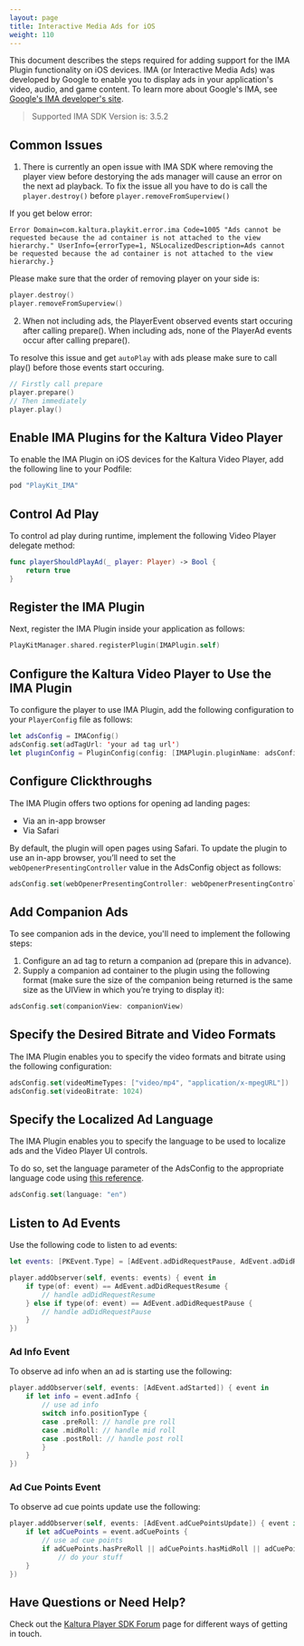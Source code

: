 ```yaml
---
layout: page
title: Interactive Media Ads for iOS
weight: 110
---
```


This document describes the steps required for adding support for the IMA Plugin functionality on iOS devices. IMA (or Interactive Media Ads) was developed by Google to enable you to display ads in your application's video, audio, and game content. To learn more about Google's IMA, see [Google's IMA developer's site](https://developers.google.com/interactive-media-ads/).

> Supported IMA SDK Version is: 3.5.2

## Common Issues

1. There is currently an open issue with IMA SDK where removing the player view before destorying the ads manager will cause an error on the next ad playback. To fix the issue all you have to do is call the `player.destroy()` before `player.removeFromSuperview()`

If you get below error:

```
Error Domain=com.kaltura.playkit.error.ima Code=1005 "Ads cannot be requested because the ad container is not attached to the view hierarchy." UserInfo={errorType=1, NSLocalizedDescription=Ads cannot be requested because the ad container is not attached to the view hierarchy.}
```

Please make sure that the order of removing player on your side is:

```swift
player.destroy()
player.removeFromSuperview()
```

2. When not including ads, the PlayerEvent observed events start occuring after calling prepare().
When including ads, none of the PlayerAd events occur after calling prepare().  

To resolve this issue and get `autoPlay` with ads please make sure to call play() before those events start occuring.

```swift
// Firstly call prepare
player.prepare()
// Then immediately 
player.play()
```

## Enable IMA Plugins for the Kaltura Video Player  

To enable the IMA Plugin on iOS devices for the Kaltura Video Player, add the following line to your Podfile: 

```ruby
pod "PlayKit_IMA"
```

## Control Ad Play

To control ad play during runtime, implement the following Video Player delegate method:

```swift
func playerShouldPlayAd(_ player: Player) -> Bool {
    return true
}
```  

## Register the IMA Plugin  

Next, register the IMA Plugin inside your application as follows:

```swift
PlayKitManager.shared.registerPlugin(IMAPlugin.self)
```

## Configure the Kaltura Video Player to Use the IMA Plugin  

To configure the player to use IMA Plugin, add the following configuration to your `PlayerConfig` file as follows:

```swift
let adsConfig = IMAConfig()
adsConfig.set(adTagUrl: 'your ad tag url')
let pluginConfig = PluginConfig(config: [IMAPlugin.pluginName: adsConfig])
```

## Configure Clickthroughs 

The IMA Plugin offers two options for opening ad landing pages:

* Via an in-app browser
* Via Safari 

By default, the plugin will open pages using Safari. To update the plugin to use an in-app browser, you’ll need to set the `webOpenerPresentingController` value in the AdsConfig object as follows:

```swift
adsConfig.set(webOpenerPresentingController: webOpenerPresentingController)
```

## Add Companion Ads

To see companion ads in the device, you'll need to implement the following steps: 

1. Configure an ad tag to return a companion ad (prepare this in advance).
2. Supply a companion ad container to the plugin using the following format (make sure the size of the companion being returned is the same size as the UIView in which you’re trying to display it):

```swift
adsConfig.set(companionView: companionView)
```

## Specify the Desired Bitrate and Video Formats

The IMA Plugin enables you to specify the video formats and bitrate using the following configuration:

```swift
adsConfig.set(videoMimeTypes: ["video/mp4", "application/x-mpegURL"])
adsConfig.set(videoBitrate: 1024)
```

## Specify the Localized Ad Language

The IMA Plugin enables you to specify the language to be used to localize ads and the Video Player UI controls. 

To do so, set the language parameter of the AdsConfig to the appropriate language code using [this reference](https://developers.google.com/interactive-media-ads/docs/sdks/ios/ads#languagecodes).

```swift
adsConfig.set(language: "en")
```

## Listen to Ad Events  

Use the following code to listen to ad events:

```swift
let events: [PKEvent.Type] = [AdEvent.adDidRequestPause, AdEvent.adDidRequestResume]

player.addObserver(self, events: events) { event in
    if type(of: event) == AdEvent.adDidRequestResume {
        // handle adDidRequestResume
    } else if type(of: event) == AdEvent.adDidRequestPause {
        // handle adDidRequestPause
    }
})
```

### Ad Info Event

To observe ad info when an ad is starting use the following:

```swift
player.addObserver(self, events: [AdEvent.adStarted]) { event in
    if let info = event.adInfo {
        // use ad info
        switch info.positionType {
        case .preRoll: // handle pre roll
        case .midRoll: // handle mid roll
        case .postRoll: // handle post roll
        }
    }
})
```

### Ad Cue Points Event

To observe ad cue points update use the following:

```swift
player.addObserver(self, events: [AdEvent.adCuePointsUpdate]) { event in
    if let adCuePoints = event.adCuePoints {
        // use ad cue points
        if adCuePoints.hasPreRoll || adCuePoints.hasMidRoll || adCuePoints.hasPostRoll {
            // do your stuff
    }
})
```

## Have Questions or Need Help?

Check out the [Kaltura Player SDK Forum](https://forum.kaltura.org/c/playkit) page for different ways of getting in touch.
